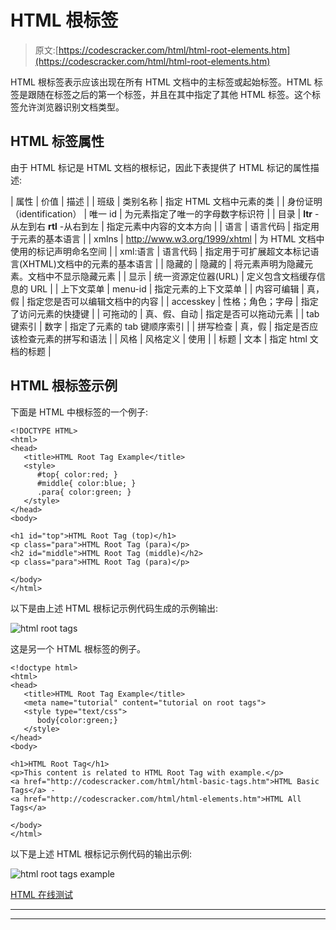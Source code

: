 # HTML 根标签

> 原文:[https://codescracker.com/html/html-root-elements.htm](https://codescracker.com/html/html-root-elements.htm)

HTML 根标签表示应该出现在所有 HTML 文档中的主标签或起始标签。HTML 标签是跟随在标签之后的第一个标签，并且在其中指定了其他 HTML 标签。这个标签允许浏览器识别文档类型。

## HTML 标签属性

由于 HTML 标记是 HTML 文档的根标记，因此下表提供了 HTML 标记的属性描述:

| 属性 | 价值 | 描述 |
| 班级 | 类别名称 | 指定 HTML 文档中元素的类 |
| 身份证明（identification） | 唯一 id | 为元素指定了唯一的字母数字标识符 |
| 目录 | **ltr** -从左到右
**rtl** -从右到左 | 指定元素中内容的文本方向 |
| 语言 | 语言代码 | 指定用于元素的基本语言 |
| xmlns | http://www.w3.org/1999/xhtml | 为 HTML 文档中使用的标记声明命名空间 |
| xml:语言 | 语言代码 | 指定用于可扩展超文本标记语言(XHTML)文档中的元素的基本语言 |
| 隐藏的 | 隐藏的 | 将元素声明为隐藏元素。文档中不显示隐藏元素 |
| 显示 | 统一资源定位器(URL) | 定义包含文档缓存信息的 URL |
| 上下文菜单 | menu-id | 指定元素的上下文菜单 |
| 内容可编辑 | 真，假 | 指定您是否可以编辑文档中的内容 |
| accesskey | 性格；角色；字母 | 指定了访问元素的快捷键 |
| 可拖动的 | 真、假、自动 | 指定是否可以拖动元素 |
| tab 键索引 | 数字 | 指定了元素的 tab 键顺序索引 |
| 拼写检查 | 真，假 | 指定是否应该检查元素的拼写和语法 |
| 风格 | 风格定义 | 使用 |
| 标题 | 文本 | 指定 html 文档的标题 |

## HTML 根标签示例

下面是 HTML 中根标签的一个例子:

```
<!DOCTYPE HTML>
<html>
<head>
   <title>HTML Root Tag Example</title>
   <style>
      #top{ color:red; }
      #middle{ color:blue; }
      .para{ color:green; }
   </style>
</head>
<body>

<h1 id="top">HTML Root Tag (top)</h1>
<p class="para">HTML Root Tag (para)</p>
<h2 id="middle">HTML Root Tag (middle)</h2>
<p class="para">HTML Root Tag (para)</p>

</body>
</html>
```

以下是由上述 HTML 根标记示例代码生成的示例输出:

![html root tags](../Images/fc75afa725a2d4eb9161a1d19200d117.png)

这是另一个 HTML 根标签的例子。

```
<!doctype html>
<html>
<head>
   <title>HTML Root Tag Example</title>
   <meta name="tutorial" content="tutorial on root tags">
   <style type="text/css">
      body{color:green;}
   </style>
</head>
<body>

<h1>HTML Root Tag</h1>
<p>This content is related to HTML Root Tag with example.</p>
<a href="http://codescracker.com/html/html-basic-tags.htm">HTML Basic Tags</a> -
<a href="http://codescracker.com/html/html-elements.htm">HTML All Tags</a>

</body>
</html>
```

以下是上述 HTML 根标记示例代码的输出示例:

![html root tags example](../Images/266da99c2e40bae8169aded392d7422e.png)

[HTML 在线测试](/exam/showtest.php?subid=4)

* * *

* * *